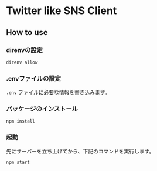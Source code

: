 # Twitter like SNS Client


## How to use
### direnvの設定
```sh
direnv allow
```

### .envファイルの設定
`.env` ファイルに必要な情報を書き込みます。

### パッケージのインストール
```sh
npm install
```

### 起動
先にサーバーを立ち上げてから、下記のコマンドを実行します。
```sh
npm start
```
